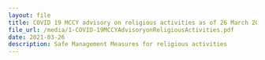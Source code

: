 ```yaml
---
layout: file
title: COVID 19 MCCY advisory on religious activities as of 26 March 2020
file_url: /media/1-COVID-19MCCYAdvisoryonReligiousActivities.pdf
date: 2021-03-26
description: Safe Management Measures for religious activities
---
```



